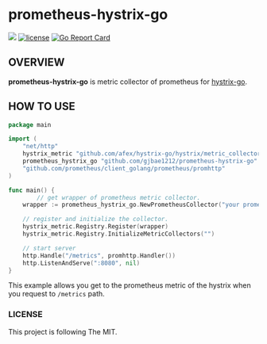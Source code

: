 # prometheus-hystrix-go

<p align="left">
<a href="https://hits.seeyoufarm.com"/><img src="https://hits.seeyoufarm.com/api/count/incr/badge.svg?url=https%3A%2F%2Fgithub.com%2Fgjbae1212%2Fprometheus-hystrix-go"/></a>
<a href="/LICENSE"><img src="https://img.shields.io/badge/license-MIT-GREEN.svg" alt="license" /></a>
<a href="https://goreportcard.com/report/github.com/gjbae1212/prometheus-hystrix-go"><img src="https://goreportcard.com/badge/github.com/gjbae1212/prometheus-hystrix-go" alt="Go Report Card" /></a> 
</p>

## OVERVIEW
**prometheus-hystrix-go** is metric collector of prometheus for [hystrix-go](https://github.com/afex/hystrix-go).

## HOW TO USE
```go
package main

import (
	"net/http"
	hystrix_metric "github.com/afex/hystrix-go/hystrix/metric_collector"
	prometheus_hystrix_go "github.com/gjbae1212/prometheus-hystrix-go"
	"github.com/prometheus/client_golang/prometheus/promhttp"
)

func main() {
        // get wrapper of prometheus metric collector.
	wrapper := prometheus_hystrix_go.NewPrometheusCollector("your prometheus namespace", "your prometheus subsystem")

	// register and initialize the collector.
	hystrix_metric.Registry.Register(wrapper)
	hystrix_metric.Registry.InitializeMetricCollectors("")

	// start server
	http.Handle("/metrics", promhttp.Handler())
	http.ListenAndServe(":8080", nil)
}
```
This example allows you get to the prometheus metric of the hystrix when you request to `/metrics` path.  


### LICENSE
This project is following The MIT.
